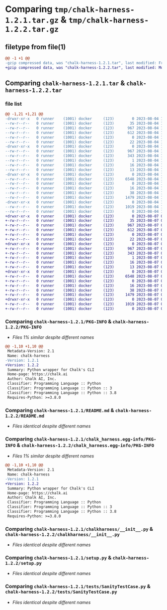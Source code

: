 # Comparing `tmp/chalk-harness-1.2.1.tar.gz` & `tmp/chalk-harness-1.2.2.tar.gz`

## filetype from file(1)

```diff
@@ -1 +1 @@
-gzip compressed data, was "chalk-harness-1.2.1.tar", last modified: Fri Aug  4 17:33:31 2023, max compression
+gzip compressed data, was "chalk-harness-1.2.2.tar", last modified: Mon Aug  7 02:30:22 2023, max compression
```

## Comparing `chalk-harness-1.2.1.tar` & `chalk-harness-1.2.2.tar`

### file list

```diff
@@ -1,21 +1,21 @@
-drwxr-xr-x   0 runner    (1001) docker     (123)        0 2023-08-04 17:33:31.288736 chalk-harness-1.2.1/
--rw-r--r--   0 runner    (1001) docker     (123)       35 2023-08-04 17:33:19.000000 chalk-harness-1.2.1/.gitignore
--rw-r--r--   0 runner    (1001) docker     (123)      967 2023-08-04 17:33:31.288736 chalk-harness-1.2.1/PKG-INFO
--rw-r--r--   0 runner    (1001) docker     (123)      612 2023-08-04 17:33:19.000000 chalk-harness-1.2.1/README.md
--rw-r--r--   0 runner    (1001) docker     (123)        0 2023-08-04 17:33:19.000000 chalk-harness-1.2.1/__init__.py
--rw-r--r--   0 runner    (1001) docker     (123)       22 2023-08-04 17:33:19.000000 chalk-harness-1.2.1/_version.py
-drwxr-xr-x   0 runner    (1001) docker     (123)        0 2023-08-04 17:33:31.284736 chalk-harness-1.2.1/chalk_harness.egg-info/
--rw-r--r--   0 runner    (1001) docker     (123)      967 2023-08-04 17:33:31.000000 chalk-harness-1.2.1/chalk_harness.egg-info/PKG-INFO
--rw-r--r--   0 runner    (1001) docker     (123)      343 2023-08-04 17:33:31.000000 chalk-harness-1.2.1/chalk_harness.egg-info/SOURCES.txt
--rw-r--r--   0 runner    (1001) docker     (123)        1 2023-08-04 17:33:31.000000 chalk-harness-1.2.1/chalk_harness.egg-info/dependency_links.txt
--rw-r--r--   0 runner    (1001) docker     (123)       16 2023-08-04 17:33:31.000000 chalk-harness-1.2.1/chalk_harness.egg-info/requires.txt
--rw-r--r--   0 runner    (1001) docker     (123)       13 2023-08-04 17:33:31.000000 chalk-harness-1.2.1/chalk_harness.egg-info/top_level.txt
-drwxr-xr-x   0 runner    (1001) docker     (123)        0 2023-08-04 17:33:31.284736 chalk-harness-1.2.1/chalkharness/
--rw-r--r--   0 runner    (1001) docker     (123)     6548 2023-08-04 17:33:19.000000 chalk-harness-1.2.1/chalkharness/__init__.py
--rw-r--r--   0 runner    (1001) docker     (123)        0 2023-08-04 17:33:19.000000 chalk-harness-1.2.1/chalkharness/py.typed
--rw-r--r--   0 runner    (1001) docker     (123)       16 2023-08-04 17:33:19.000000 chalk-harness-1.2.1/requirements.txt
--rw-r--r--   0 runner    (1001) docker     (123)       38 2023-08-04 17:33:31.288736 chalk-harness-1.2.1/setup.cfg
--rw-r--r--   0 runner    (1001) docker     (123)     1479 2023-08-04 17:33:19.000000 chalk-harness-1.2.1/setup.py
-drwxr-xr-x   0 runner    (1001) docker     (123)        0 2023-08-04 17:33:31.288736 chalk-harness-1.2.1/tests/
--rw-r--r--   0 runner    (1001) docker     (123)     1019 2023-08-04 17:33:19.000000 chalk-harness-1.2.1/tests/SanityTestCase.py
--rw-r--r--   0 runner    (1001) docker     (123)        0 2023-08-04 17:33:19.000000 chalk-harness-1.2.1/tests/__init__.py
+drwxr-xr-x   0 runner    (1001) docker     (123)        0 2023-08-07 02:30:22.278518 chalk-harness-1.2.2/
+-rw-r--r--   0 runner    (1001) docker     (123)       35 2023-08-07 02:30:07.000000 chalk-harness-1.2.2/.gitignore
+-rw-r--r--   0 runner    (1001) docker     (123)      967 2023-08-07 02:30:22.278518 chalk-harness-1.2.2/PKG-INFO
+-rw-r--r--   0 runner    (1001) docker     (123)      612 2023-08-07 02:30:07.000000 chalk-harness-1.2.2/README.md
+-rw-r--r--   0 runner    (1001) docker     (123)        0 2023-08-07 02:30:07.000000 chalk-harness-1.2.2/__init__.py
+-rw-r--r--   0 runner    (1001) docker     (123)       22 2023-08-07 02:30:07.000000 chalk-harness-1.2.2/_version.py
+drwxr-xr-x   0 runner    (1001) docker     (123)        0 2023-08-07 02:30:22.278518 chalk-harness-1.2.2/chalk_harness.egg-info/
+-rw-r--r--   0 runner    (1001) docker     (123)      967 2023-08-07 02:30:22.000000 chalk-harness-1.2.2/chalk_harness.egg-info/PKG-INFO
+-rw-r--r--   0 runner    (1001) docker     (123)      343 2023-08-07 02:30:22.000000 chalk-harness-1.2.2/chalk_harness.egg-info/SOURCES.txt
+-rw-r--r--   0 runner    (1001) docker     (123)        1 2023-08-07 02:30:22.000000 chalk-harness-1.2.2/chalk_harness.egg-info/dependency_links.txt
+-rw-r--r--   0 runner    (1001) docker     (123)       16 2023-08-07 02:30:22.000000 chalk-harness-1.2.2/chalk_harness.egg-info/requires.txt
+-rw-r--r--   0 runner    (1001) docker     (123)       13 2023-08-07 02:30:22.000000 chalk-harness-1.2.2/chalk_harness.egg-info/top_level.txt
+drwxr-xr-x   0 runner    (1001) docker     (123)        0 2023-08-07 02:30:22.278518 chalk-harness-1.2.2/chalkharness/
+-rw-r--r--   0 runner    (1001) docker     (123)     6548 2023-08-07 02:30:07.000000 chalk-harness-1.2.2/chalkharness/__init__.py
+-rw-r--r--   0 runner    (1001) docker     (123)        0 2023-08-07 02:30:07.000000 chalk-harness-1.2.2/chalkharness/py.typed
+-rw-r--r--   0 runner    (1001) docker     (123)       16 2023-08-07 02:30:07.000000 chalk-harness-1.2.2/requirements.txt
+-rw-r--r--   0 runner    (1001) docker     (123)       38 2023-08-07 02:30:22.278518 chalk-harness-1.2.2/setup.cfg
+-rw-r--r--   0 runner    (1001) docker     (123)     1479 2023-08-07 02:30:07.000000 chalk-harness-1.2.2/setup.py
+drwxr-xr-x   0 runner    (1001) docker     (123)        0 2023-08-07 02:30:22.278518 chalk-harness-1.2.2/tests/
+-rw-r--r--   0 runner    (1001) docker     (123)     1019 2023-08-07 02:30:07.000000 chalk-harness-1.2.2/tests/SanityTestCase.py
+-rw-r--r--   0 runner    (1001) docker     (123)        0 2023-08-07 02:30:07.000000 chalk-harness-1.2.2/tests/__init__.py
```

### Comparing `chalk-harness-1.2.1/PKG-INFO` & `chalk-harness-1.2.2/PKG-INFO`

 * *Files 1% similar despite different names*

```diff
@@ -1,10 +1,10 @@
 Metadata-Version: 2.1
 Name: chalk-harness
-Version: 1.2.1
+Version: 1.2.2
 Summary: Python wrapper for Chalk's CLI
 Home-page: https://chalk.ai
 Author: Chalk AI, Inc.
 Classifier: Programming Language :: Python
 Classifier: Programming Language :: Python :: 3
 Classifier: Programming Language :: Python :: 3.8
 Requires-Python: >=3.8.0
```

### Comparing `chalk-harness-1.2.1/README.md` & `chalk-harness-1.2.2/README.md`

 * *Files identical despite different names*

### Comparing `chalk-harness-1.2.1/chalk_harness.egg-info/PKG-INFO` & `chalk-harness-1.2.2/chalk_harness.egg-info/PKG-INFO`

 * *Files 1% similar despite different names*

```diff
@@ -1,10 +1,10 @@
 Metadata-Version: 2.1
 Name: chalk-harness
-Version: 1.2.1
+Version: 1.2.2
 Summary: Python wrapper for Chalk's CLI
 Home-page: https://chalk.ai
 Author: Chalk AI, Inc.
 Classifier: Programming Language :: Python
 Classifier: Programming Language :: Python :: 3
 Classifier: Programming Language :: Python :: 3.8
 Requires-Python: >=3.8.0
```

### Comparing `chalk-harness-1.2.1/chalkharness/__init__.py` & `chalk-harness-1.2.2/chalkharness/__init__.py`

 * *Files identical despite different names*

### Comparing `chalk-harness-1.2.1/setup.py` & `chalk-harness-1.2.2/setup.py`

 * *Files identical despite different names*

### Comparing `chalk-harness-1.2.1/tests/SanityTestCase.py` & `chalk-harness-1.2.2/tests/SanityTestCase.py`

 * *Files identical despite different names*

